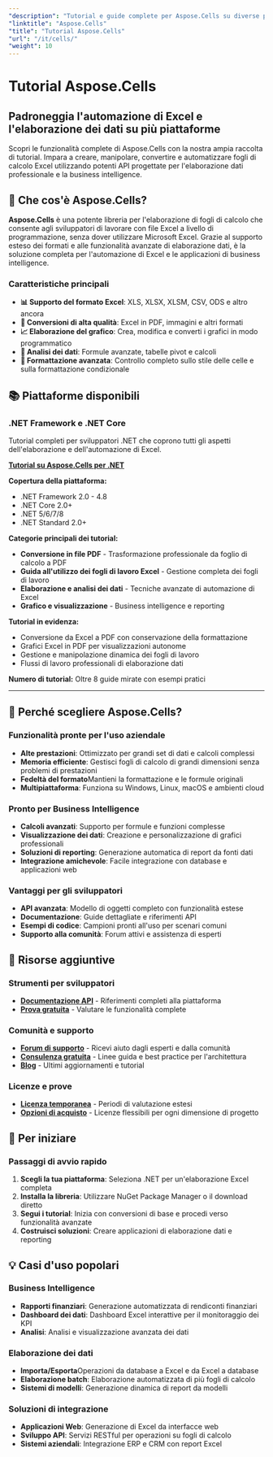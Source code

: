 ```yaml
---
"description": "Tutorial e guide complete per Aspose.Cells su diverse piattaforme. Padroneggia l'elaborazione, l'automazione e la manipolazione dei dati nei fogli di calcolo Excel con la nostra ampia raccolta di tutorial."
"linktitle": "Aspose.Cells"
"title": "Tutorial Aspose.Cells"
"url": "/it/cells/"
"weight": 10
---
```


# Tutorial Aspose.Cells

## Padroneggia l'automazione di Excel e l'elaborazione dei dati su più piattaforme

Scopri le funzionalità complete di Aspose.Cells con la nostra ampia raccolta di tutorial. Impara a creare, manipolare, convertire e automatizzare fogli di calcolo Excel utilizzando potenti API progettate per l'elaborazione dati professionale e la business intelligence.

## 🚀 Che cos'è Aspose.Cells?

**Aspose.Cells** è una potente libreria per l'elaborazione di fogli di calcolo che consente agli sviluppatori di lavorare con file Excel a livello di programmazione, senza dover utilizzare Microsoft Excel. Grazie al supporto esteso dei formati e alle funzionalità avanzate di elaborazione dati, è la soluzione completa per l'automazione di Excel e le applicazioni di business intelligence.

### Caratteristiche principali
- **📊 Supporto del formato Excel**: XLS, XLSX, XLSM, CSV, ODS e altro ancora
- **🔄 Conversioni di alta qualità**: Excel in PDF, immagini e altri formati
- **📈 Elaborazione del grafico**: Crea, modifica e converti i grafici in modo programmatico
- **💾 Analisi dei dati**: Formule avanzate, tabelle pivot e calcoli
- **🎨 Formattazione avanzata**: Controllo completo sullo stile delle celle e sulla formattazione condizionale

## 📚 Piattaforme disponibili

### .NET Framework e .NET Core
Tutorial completi per sviluppatori .NET che coprono tutti gli aspetti dell'elaborazione e dell'automazione di Excel.

**[Tutorial su Aspose.Cells per .NET](./net/)**

**Copertura della piattaforma:**
- .NET Framework 2.0 - 4.8
- .NET Core 2.0+
- .NET 5/6/7/8
- .NET Standard 2.0+

**Categorie principali dei tutorial:**
- **Conversione in file PDF** - Trasformazione professionale da foglio di calcolo a PDF
- **Guida all'utilizzo dei fogli di lavoro Excel** - Gestione completa dei fogli di lavoro
- **Elaborazione e analisi dei dati** - Tecniche avanzate di automazione di Excel
- **Grafico e visualizzazione** - Business intelligence e reporting

**Tutorial in evidenza:**
- Conversione da Excel a PDF con conservazione della formattazione
- Grafici Excel in PDF per visualizzazioni autonome
- Gestione e manipolazione dinamica dei fogli di lavoro
- Flussi di lavoro professionali di elaborazione dati

**Numero di tutorial:** Oltre 8 guide mirate con esempi pratici

---

## 🎯 Perché scegliere Aspose.Cells?

### **Funzionalità pronte per l'uso aziendale**
- **Alte prestazioni**: Ottimizzato per grandi set di dati e calcoli complessi
- **Memoria efficiente**: Gestisci fogli di calcolo di grandi dimensioni senza problemi di prestazioni
- **Fedeltà del formato**Mantieni la formattazione e le formule originali
- **Multipiattaforma**: Funziona su Windows, Linux, macOS e ambienti cloud

### **Pronto per Business Intelligence**
- **Calcoli avanzati**: Supporto per formule e funzioni complesse
- **Visualizzazione dei dati**: Creazione e personalizzazione di grafici professionali
- **Soluzioni di reporting**: Generazione automatica di report da fonti dati
- **Integrazione amichevole**: Facile integrazione con database e applicazioni web

### **Vantaggi per gli sviluppatori**
- **API avanzata**: Modello di oggetti completo con funzionalità estese
- **Documentazione**: Guide dettagliate e riferimenti API
- **Esempi di codice**: Campioni pronti all'uso per scenari comuni
- **Supporto alla comunità**: Forum attivi e assistenza di esperti

## 🔗 Risorse aggiuntive

### **Strumenti per sviluppatori**
- **[Documentazione API](https://reference.aspose.com/cells/)** - Riferimenti completi alla piattaforma
- **[Prova gratuita](https://releases.aspose.com/cells/net/)** - Valutare le funzionalità complete

### **Comunità e supporto**
- **[Forum di supporto](https://forum.aspose.com/c/cells/9)** - Ricevi aiuto dagli esperti e dalla comunità
- **[Consulenza gratuita](https://aspose.com/consulting)** - Linee guida e best practice per l'architettura
- **[Blog](https://blog.aspose.com/category/cells/)** - Ultimi aggiornamenti e tutorial

### **Licenze e prove**
- **[Licenza temporanea](https://purchase.conholdate.com/temporary-license/)** - Periodi di valutazione estesi
- **[Opzioni di acquisto](https://purchase.conholdate.com/)** - Licenze flessibili per ogni dimensione di progetto

## 🚀 Per iniziare

### Passaggi di avvio rapido
1. **Scegli la tua piattaforma**: Seleziona .NET per un'elaborazione Excel completa
2. **Installa la libreria**: Utilizzare NuGet Package Manager o il download diretto
3. **Segui i tutorial**: Inizia con conversioni di base e procedi verso funzionalità avanzate
4. **Costruisci soluzioni**: Creare applicazioni di elaborazione dati e reporting

## 💡 Casi d'uso popolari

### **Business Intelligence**
- **Rapporti finanziari**: Generazione automatizzata di rendiconti finanziari
- **Dashboard dei dati**: Dashboard Excel interattive per il monitoraggio dei KPI
- **Analisi**: Analisi e visualizzazione avanzata dei dati

### **Elaborazione dei dati**
- **Importa/Esporta**Operazioni da database a Excel e da Excel a database
- **Elaborazione batch**: Elaborazione automatizzata di più fogli di calcolo
- **Sistemi di modelli**: Generazione dinamica di report da modelli

### **Soluzioni di integrazione**
- **Applicazioni Web**: Generazione di Excel da interfacce web
- **Sviluppo API**: Servizi RESTful per operazioni su fogli di calcolo
- **Sistemi aziendali**: Integrazione ERP e CRM con report Excel